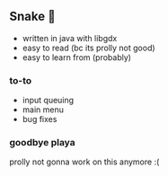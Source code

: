 ## Snake 🐍

 - written in java with libgdx
 - easy to read (bc its prolly not good)
 - easy to learn from (probably)

### to-to

 - input queuing
 - main menu
 - bug fixes

### goodbye playa

prolly not gonna work on this anymore :(
